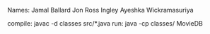 Names:
Jamal Ballard
Jon Ross Ingley
Ayeshka Wickramasuriya

compile:
	javac -d classes src/*.java
run:
	java -cp classes/ MovieDB
